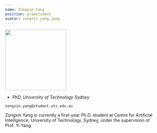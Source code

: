 ```yaml
---
name: Zongxin Yang
position: gradstudent
avatar: zongxin_yang.jpeg
---
```


<img width="200" src="{{site.baseurl}}/images/people/{{page.avatar}}" data-action="zoom">

- _PhD, University of Technology Sydney_<br>
<!--- _Science coach. Collaborator. Transdisciplinary optimist._-->

<i class="fa fa-envelope-o"></i> `zongxin.yang@student.uts.edu.au`

Zongxin Yang is currently a first-year Ph.D. student at Centre for Artificial Intelligence, University of Technology, Sydney, under the supervision of Prof. Yi Yang.
